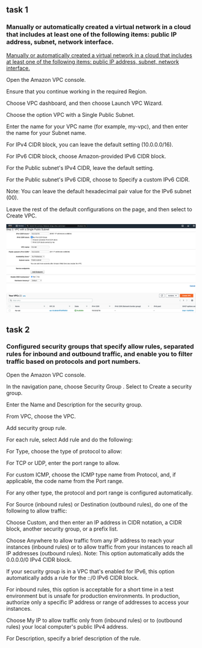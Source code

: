 ## task 1
### Manually or automatically created a virtual network in a cloud that includes at least one of the following items: public IP address, subnet, network interface.


[Manually or automatically created a virtual network in a cloud that includes at least one of the following items: public IP address, subnet, network interface.](https://confluence.softserveinc.com/display/SDO/Cloud+Network)
	
Open the Amazon VPC console.

Ensure that you continue working in the required Region.

Choose VPC dashboard, and then choose Launch VPC Wizard.

Choose the option VPC with a Single Public Subnet.

Enter the name for your VPC name (for example, my-vpc), and then enter the name for your Subnet name.

For IPv4 CIDR block, you can leave the default setting (10.0.0.0/16).

For IPv6 CIDR block, choose Amazon-provided IPv6 CIDR block.

For the Public subnet's IPv4 CIDR, leave the default setting.

For the Public subnet's IPv6 CIDR, choose to Specify a custom IPv6 CIDR.

Note: You can leave the default hexadecimal pair value for the IPv6 subnet (00).

Leave the rest of the default configurations on the page, and then select to Create VPC.


![picture 1-1](https://github.com/karachko/juniordevops/blob/main/Screenshot%202022-02-18%20at%2013.00.01.png)
![picture 1-2](https://github.com/karachko/juniordevops/blob/main/Screenshot%202022-02-18%20at%2013.00.30.png)


## task 2
### Configured security groups that specify allow rules, separated rules for inbound and outbound traffic, and enable you to filter traffic based on protocols and port numbers.

Open the Amazon VPC console.

In the navigation pane, choose Security Group
.
Select to Create a security group.

Enter the Name and Description for the security group.

From VPC, choose the VPC.

Add security group rule.

For each rule, select Add rule and do the following:

For Type, choose the type of protocol to allow:

For TCP or UDP, enter the port range to allow.

For custom ICMP, choose the ICMP type name from Protocol, and, if applicable, the code name from the Port range.

For any other type, the protocol and port range is configured automatically.

For Source (inbound rules) or Destination (outbound rules), do one of the following to allow traffic:

Choose Custom, and then enter an IP address in CIDR notation, a CIDR block, another security group, or a prefix list.

Choose Anywhere to allow traffic from any IP address to reach your instances (inbound rules) or to allow traffic from your instances to reach all IP addresses 
(outbound rules). Note: This option automatically adds the 0.0.0.0/0 IPv4 CIDR block.

If your security group is in a VPC that's enabled for IPv6, this option automatically adds a rule for the ::/0 IPv6 CIDR block.

For inbound rules, this option is acceptable for a short time in a test environment but is unsafe for production environments. In production, authorize only a specific IP address or range of addresses to access your instances.

Choose My IP to allow traffic only from (inbound rules) or to (outbound rules) your local computer's public IPv4 address.

For Description, specify a brief description of the rule.

